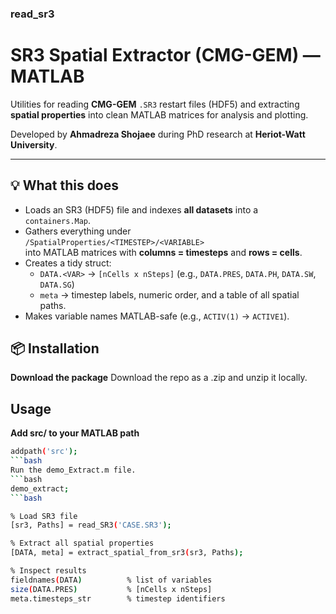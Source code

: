 ### read_sr3
# SR3 Spatial Extractor (CMG-GEM) — MATLAB

Utilities for reading **CMG-GEM** `.SR3` restart files (HDF5) and extracting **spatial properties** into clean MATLAB matrices for analysis and plotting.

Developed by **Ahmadreza Shojaee** during PhD research at **Heriot-Watt University**.

---

## 💡 What this does

- Loads an SR3 (HDF5) file and indexes **all datasets** into a `containers.Map`.
- Gathers everything under  
  `/SpatialProperties/<TIMESTEP>/<VARIABLE>`  
  into MATLAB matrices with **columns = timesteps** and **rows = cells**.
- Creates a tidy struct:
  - `DATA.<VAR>` → `[nCells x nSteps]` (e.g., `DATA.PRES`, `DATA.PH`, `DATA.SW`, `DATA.SG`)
  - `meta` → timestep labels, numeric order, and a table of all spatial paths.
- Makes variable names MATLAB-safe (e.g., `ACTIV(1)` → `ACTIVE1`).

## 📦 Installation

**Download the package**
Download the repo as a .zip and unzip it locally.

## Usage

**Add src/ to your MATLAB path**

```bash
addpath('src');
```bash
Run the demo_Extract.m file.
```bash
demo_extract;
```bash

% Load SR3 file
[sr3, Paths] = read_SR3('CASE.SR3');

% Extract all spatial properties
[DATA, meta] = extract_spatial_from_sr3(sr3, Paths);

% Inspect results
fieldnames(DATA)          % list of variables
size(DATA.PRES)           % [nCells x nSteps]
meta.timesteps_str        % timestep identifiers


